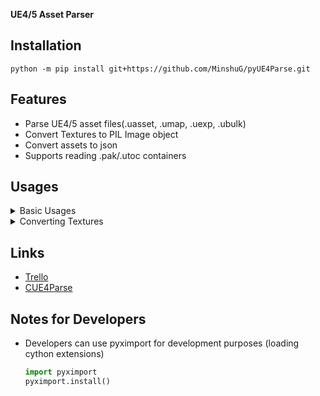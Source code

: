 **UE4/5 Asset Parser**

<!-- ~[![pypi](https://img.shields.io/pypi/v/ue4parse.svg)](https://pypi.python.org/pypi/ue4parse) -->

## Installation
`python -m pip install git+https://github.com/MinshuG/pyUE4Parse.git`

## Features
* Parse UE4/5 asset files(.uasset, .umap, .uexp, .ubulk)
* Convert Textures to PIL Image object
* Convert assets to json
* Supports reading .pak/.utoc containers


## Usages

<details>
<summary>Basic Usages</summary>

```python
from UE4Parse.Assets.Objects.FGuid import FGuid
from UE4Parse.Provider import DefaultFileProvider, MappingProvider
from UE4Parse.Versions import EUEVersion, VersionContainer
from UE4Parse.Encryption import FAESKey

import logging

logging.getLogger("UE4Parse").setLevel(logging.INFO)  # set logging level

path = r"C:\Program Files\Epic Games\Fortnite\FortniteGame\Content\Paks"

aeskeys = {
    FGuid(0,0,0,0): FAESKey("0xFE478B39DF1B1D4E8D8DFD38272F216DBE933E7F80ADCC45DC4108D70428F37D"),
}

import gc; gc.disable() # temporarily disabling garbage collector gives a huge performance boost

provider = DefaultFileProvider(path, VersionContainer(EUEVersion.LATEST))
provider.initialize()
provider.submit_keys(aeskeys)  # mount files

gc.enable() # enable garbage collector again

provider.mappings = MappingProvider("path/to/mappings.usmap")

package_path = 'FortniteGame/Content/Animation/Game/MainPlayer/Skydive/ParaGlide/MechanicalEngineer/BS_MechanicalEngineer_Into_NoPack_GLIDER'

package = provider.try_load_package(package_path)
if package is not None:
    package_dict = package.get_dict() # get json serializable dict

    # write package_dict to json
    import json
    with open('something.json', 'w') as f:
        json.dump(package_dict, f, indent=4)
```
</details>

<details>
<summary>Converting Textures</summary>

```python
if texture := package.find_export_of_type("Texture2D"):
    image = texture.decode()  # returns PIL Image object
    image.save("cool_image.png", "PNG")  # save image
    # for more information refer to https://pillow.readthedocs.io/en/stable/reference/Image.html?highlight=Image#PIL.Image.Image
```
</details>


## Links

- [Trello](https://trello.com/b/yp0hx22L/pyue4parse)
- [CUE4Parse](https://github.com/FabianFG/CUE4Parse)
## Notes for Developers

- Developers can use pyximport for development purposes (loading cython extensions)

    ```python 
    import pyximport
    pyximport.install()
    ```
